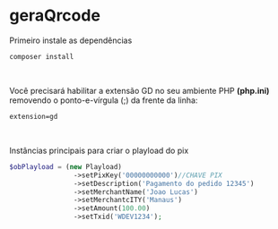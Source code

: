 # geraQrcode

Primeiro instale as dependências
```
composer install
```

<br>

Você precisará habilitar a extensão GD no seu ambiente PHP <b>(php.ini)</b><br>
removendo o ponto-e-vírgula (;) da frente da linha:
```
extension=gd
```

<br>

Instâncias principais para criar o playload do pix
```php
$obPlayload = (new Playload)
                ->setPixKey('00000000000')//CHAVE PIX 
                ->setDescription('Pagamento do pedido 12345')
                ->setMerchantName('Joao Lucas')
                ->setMerchantcITY('Manaus')
                ->setAmount(100.00)
                ->setTxid('WDEV1234');
```
